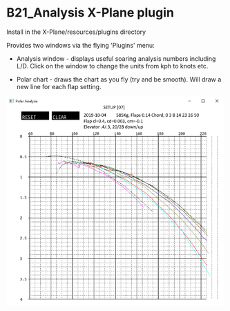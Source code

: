 # B21_Analysis X-Plane plugin

Install in the X-Plane/resources/plugins directory

Provides two windows via the flying 'Plugins' menu:

* Analysis window - displays useful soaring analysis numbers including L/D. Click on the window to change the units from kph to knots etc.

* Polar chart - draws the chart as you fly (try and be smooth). Will draw a new line for each flap setting.

![Example polar chart](07_polar_flaps_585Kg.png)
